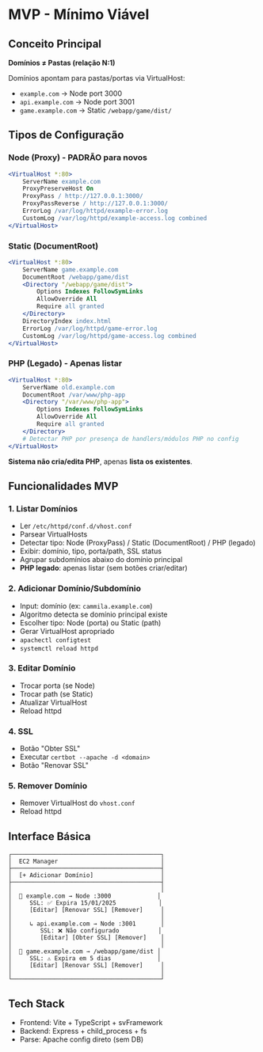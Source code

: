 # MVP - Mínimo Viável

## Conceito Principal

**Domínios ≠ Pastas (relação N:1)**

Domínios apontam para pastas/portas via VirtualHost:
- `example.com` → Node port 3000
- `api.example.com` → Node port 3001
- `game.example.com` → Static `/webapp/game/dist/`

## Tipos de Configuração

### Node (Proxy) - PADRÃO para novos
```apache
<VirtualHost *:80>
    ServerName example.com
    ProxyPreserveHost On
    ProxyPass / http://127.0.0.1:3000/
    ProxyPassReverse / http://127.0.0.1:3000/
    ErrorLog /var/log/httpd/example-error.log
    CustomLog /var/log/httpd/example-access.log combined
</VirtualHost>
```

### Static (DocumentRoot)
```apache
<VirtualHost *:80>
    ServerName game.example.com
    DocumentRoot /webapp/game/dist
    <Directory "/webapp/game/dist">
        Options Indexes FollowSymLinks
        AllowOverride All
        Require all granted
    </Directory>
    DirectoryIndex index.html
    ErrorLog /var/log/httpd/game-error.log
    CustomLog /var/log/httpd/game-access.log combined
</VirtualHost>
```

### PHP (Legado) - Apenas listar
```apache
<VirtualHost *:80>
    ServerName old.example.com
    DocumentRoot /var/www/php-app
    <Directory "/var/www/php-app">
        Options Indexes FollowSymLinks
        AllowOverride All
        Require all granted
    </Directory>
    # Detectar PHP por presença de handlers/módulos PHP no config
</VirtualHost>
```

**Sistema não cria/edita PHP**, apenas **lista os existentes**.

## Funcionalidades MVP

### 1. Listar Domínios
- Ler `/etc/httpd/conf.d/vhost.conf`
- Parsear VirtualHosts
- Detectar tipo: Node (ProxyPass) / Static (DocumentRoot) / PHP (legado)
- Exibir: domínio, tipo, porta/path, SSL status
- Agrupar subdomínios abaixo do domínio principal
- **PHP legado**: apenas listar (sem botões criar/editar)

### 2. Adicionar Domínio/Subdomínio
- Input: domínio (ex: `cammila.example.com`)
- Algoritmo detecta se domínio principal existe
- Escolher tipo: Node (porta) ou Static (path)
- Gerar VirtualHost apropriado
- `apachectl configtest`
- `systemctl reload httpd`

### 3. Editar Domínio
- Trocar porta (se Node)
- Trocar path (se Static)
- Atualizar VirtualHost
- Reload httpd

### 4. SSL
- Botão "Obter SSL"
- Executar `certbot --apache -d <domain>`
- Botão "Renovar SSL"

### 5. Remover Domínio
- Remover VirtualHost do `vhost.conf`
- Reload httpd

## Interface Básica

```
┌──────────────────────────────────────────┐
│  EC2 Manager                             │
├──────────────────────────────────────────┤
│  [+ Adicionar Domínio]                   │
├──────────────────────────────────────────┤
│                                          │
│  📡 example.com → Node :3000             │
│     SSL: ✅ Expira 15/01/2025            │
│     [Editar] [Renovar SSL] [Remover]     │
│                                          │
│     ↳ api.example.com → Node :3001       │
│        SSL: ❌ Não configurado           │
│        [Editar] [Obter SSL] [Remover]    │
│                                          │
│  📁 game.example.com → /webapp/game/dist │
│     SSL: ⚠️ Expira em 5 dias             │
│     [Editar] [Renovar SSL] [Remover]     │
│                                          │
└──────────────────────────────────────────┘
```

## Tech Stack

- Frontend: Vite + TypeScript + svFramework
- Backend: Express + child_process + fs
- Parse: Apache config direto (sem DB)
